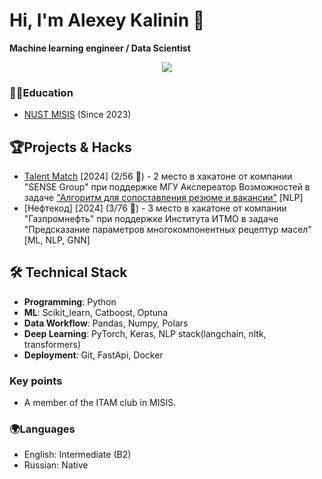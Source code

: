 # Hi, I'm Alexey Kalinin 👋

**Machine learning engineer / Data Scientist**

<p align='center'>
   <a href="https://t.me/bukovski7">
       <img src="https://img.shields.io/badge/Telegram-2CA5E0?style=for-the-badge&logo=telegram&logoColor=white"/>
   </a>
</p>

### 👨‍🎓Education

- [NUST MISIS](https://en.misis.ru/) (Since 2023)

## 🏆Projects & Hacks

- [Talent Match](https://github.com/MALINAYAGODA/Talent-Match) [2024] (2/56 🥈) - 2 место в хакатоне от компании "SENSE Group" при поддержке МГУ Акслереатор Возможностей в задаче ["Алгоритм для сопоставления резюме и вакансии"](https://drive.google.com/file/d/1g0jJJ0emz6DoXNCWfA1h2TLGWP08fhFQ/view?usp=drive_link) [NLP]
- [Нефтекод] [2024] (3/76 🥉) - 3 место в хакатоне от компании "Газпромнефть" при поддержке Института ИТМО в задаче "Предсказание параметров многокомпонентных рецептур масел" [ML, NLP, GNN]

## 🛠 Technical Stack

- **Programming**: Python
- **ML**: Scikit_learn, Catboost, Optuna
- **Data Workflow**: Pandas, Numpy, Polars
- **Deep Learning**: PyTorch, Keras, NLP stack(langchain, nltk, transformers)
- **Deployment**: Git, FastApi, Docker

### Key points

- A member of the ITAM club in MISIS.

### 🌍Languages

- English: Intermediate (B2)
- Russian: Native
